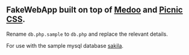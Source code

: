 ## FakeWebApp built on top of [Medoo](http://medoo.in) and [Picnic CSS](http://picnicss.com/). 

Rename `db.php.sample` to `db.php` and replace the relevant details. 

For use with the sample mysql database [sakila](https://dev.mysql.com/doc/sakila/en/sakila-structure.html). 
